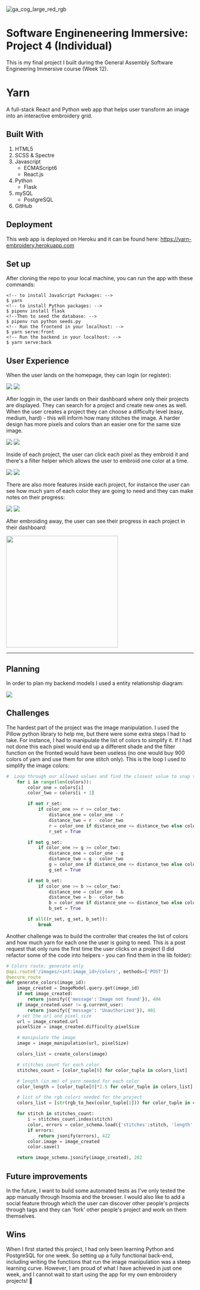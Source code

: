![ga_cog_large_red_rgb](https://cloud.githubusercontent.com/assets/40461/8183776/469f976e-1432-11e5-8199-6ac91363302b.png)

# Software Engineneering Immersive: Project 4 (Individual)
This is my final project I built during the General Assembly Software Engineering Immersive course (Week 12).

# Yarn

A full-stack React and Python web app that helps user transform an image into an interactive embroidery grid.

## Built With

1. HTML5
2. SCSS & Spectre
3. Javascript
   * ECMAScript6
   * React.js
4. Python
   * Flask
5. mySQL
   * PostgreSQL
6. GitHub

## Deployment

This web app is deployed on Heroku and it can be found here: https://yarn-embroidery.herokuapp.com

## Set up

After cloning the repo to your local machine, you can run the app with these commands:

```
<!-- to install JavaScript Packages: -->
$ yarn
<!-- to install Python packages: -->
$ pipenv install flask
<!--Then to seed the database: -->
$ pipenv run python seeds.py
<!-- Run the frontend in your localhost: -->
$ yarn serve:front
<!-- Run the backend in your localhost: -->
$ yarn serve:back
```

## User Experience

When the user lands on the homepage, they can login (or register):

<img src="./src/assets/login.png" >
<img src="./src/assets/register.png" >

After loggin in, the user lands on their dashboard where only their projects are displayed. They can search for a project and create new ones as well. When the user creates a project they can choose a difficulty level (easy, medium, hard) - this will inform how many stitches the image. A harder design has more pixels and colors than an easier one for the same size image. 

<img src="./src/assets/dashboard.png">
<img src="./src/assets/create.png">


Inside of each project, the user can click each pixel as they embroid it and there's a filter helper which allows the user to embroid one color at a time.

<img src="./src/assets/bear.png" >
<img src="./src/assets/green.png" >

There are also more features inside each project, for instance the user can see how much yarn of each color they are going to need and they can make notes on their progress:

<img src="./src/assets/histogram.png">
<img src="./src/assets/notes.png">

After embroiding away, the user can see their progress in each project in their dashboard:

<img src="./src/assets/progress.png" width=300>

----

## Planning

In order to plan my backend models I used a entity relationship diagram:

<img src="./src/assets/database.png">

## Challenges

The hardest part of the project was the image manipulation. I used the Pillow python library to help me, but there were some extra steps I had to take. For instance, I had to manipulate the list of colors to simplify it. If I had not done this each pixel would end up a different shade and the filter function on the fronted would have been useless (no one would buy 900 colors of yarn and use them for one stitch only). This is the loop I used to simplify the image colors:  

```python
#  Loop through our allowed values and find the closest value to snap to
    for i in range(len(colors)):
        color_one = colors[i]
        color_two = colors[i + 1]

        if not r_set:
            if color_one >= r >= color_two:
                distance_one = color_one - r
                distance_two = r - color_two
                r = color_one if distance_one <= distance_two else color_two
                r_set = True

        if not g_set:
            if color_one >= g >= color_two:
                distance_one = color_one - g
                distance_two = g - color_two
                g = color_one if distance_one <= distance_two else color_two
                g_set = True

        if not b_set:
            if color_one >= b >= color_two:
                distance_one = color_one - b
                distance_two = b - color_two
                b = color_one if distance_one <= distance_two else color_two
                b_set = True

        if all((r_set, g_set, b_set)):
            break
```

Another challenge was to build the controller that creates the list of colors and how much yarn for each one the user is going to need. This is a post request that only runs the first time the user clicks on a project (I did refactor some of the code into helpers - you can find them in the lib folder): 

```python
# Colors route: generate only
@api.route('/images/<int:image_id>/colors', methods=['POST'])
@secure_route
def generate_colors(image_id):
    image_created = ImageModel.query.get(image_id)
    if not image_created:
        return jsonify({'message':'Image not found'}), 404
    if image_created.user != g.current_user:
        return jsonify({'message': 'Unauthorized'}), 401
    # set the url and pixel size
    url = image_created.url
    pixelSize = image_created.difficulty.pixelSize

    # manipulate the image
    image = image_manipulation(url, pixelSize)

    colors_list = create_colors(image)

    # stitches count for each color
    stitches_count = [color_tuple[0] for color_tuple in colors_list]

    # length (in mm) of yarn needed for each color
    color_length = [color_tuple[0]*2.5 for color_tuple in colors_list]

    # list of the rgb colors needed for the project
    colors_list = [str(rgb_to_hex(color_tuple[1])) for color_tuple in colors_list]

    for stitch in stitches_count:
        i = stitches_count.index(stitch)
        color, errors = color_schema.load({'stitches':stitch, 'length': color_length[i], 'color': colors_list[i]})
        if errors:
            return jsonify(errors), 422
        color.image = image_created
        color.save()

    return image_schema.jsonify(image_created), 202
```

## Future improvements

In the future, I want to build some automated tests as I've only tested the app manually through Insomia and the browser. I would also like to add a social feature through which the user can discover other people's projects through tags and they can 'fork' other people's project and work on them themselves. 

## Wins

When I first started this project, I had only been learning Python and PostgreSQL for one week. So setting up a fully functional back-end, including writing the functions that run the image manipulation was a steep learning curve. However, I am proud of what I have achieved in just one week, and I cannot wait to start using the app for my own embroidery projects! 🧣



